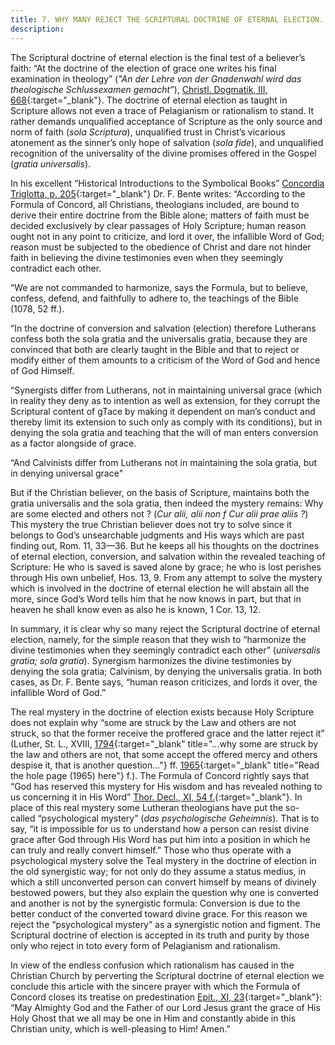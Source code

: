 ```yaml
---
title: 7. WHY MANY REJECT THE SCRIPTURAL DOCTRINE OF ETERNAL ELECTION.
description: 
---
```


The Scriptural doctrine of eternal election is the final test of a believer’s faith: “At the doctrine of the election of grace one writes his final examination in theology” (_"An der Lehre von der Gnadenwahl wird das theologische Schlussexamen gemacht”_), [Christl. Dogmatik, III, 668](https://archive.org/details/cdk-vol-3-deep-l-en-corrected-2023-11-28-no-shading/page/567/mode/2up?view=theater){:target="_blank"}. The doctrine of eternal election as taught in Scripture allows not even a trace of Pelagianism or rationalism to stand. It rather demands unqualified acceptance of Scripture as the only source and norm of faith (_sola Scriptura_), unqualified trust in Christ’s vicarious atonement as the sinner’s only hope of salvation (_sola fide_), and unqualified recognition of the universality of the divine promises offered in the Gospel (_gratia universalis_). 

In his excellent “Historical Introductions to the Symbolical Books” [Concordia Triglotta, p. 205](https://archive.org/details/concordiatriglot0000unse/page/n221/mode/2up?view=theater){:target="_blank"} Dr. F. Bente writes: “According to the Formula of Concord, all Christians, theologians included, are bound to derive their entire doctrine from the Bible alone; matters of faith must be decided exclusively by clear passages of Holy Scripture; human reason ought not in any point to criticize, and lord it over, the infallible Word of God; reason must be subjected to the obedience of Christ and dare not hinder faith in believing the divine testimonies even when they seemingly contradict each other. 

“We are not commanded to harmonize, says the Formula, but to believe, confess, defend, and faithfully to adhere to, the teachings of the Bible (1078, 52 ff.). 

“In the doctrine of conversion and salvation (election) therefore Lutherans confess both the sola gratia and the universalis gratia, because they are convinced that both are clearly taught in the Bible and that to reject or modify either of them amounts to a criticism of the Word of God and hence of God Himself. 

“Synergists differ from Lutherans, not in maintaining universal grace (which in reality they deny as to intention as well as extension, for they corrupt the Scriptural content of gTace by making it dependent on man’s conduct and thereby limit its extension to such only as comply with its conditions), but in denying the sola gratia and teaching that the will of man enters conversion as a factor alongside of grace. 

“And Calvinists differ from Lutherans not in maintaining the sola gratia, but in denying universal grace" 

But if the Christian believer, on the basis of Scripture, maintains both the gratia universalis and the sola gratia, then indeed the mystery remains: Why are some elected and others not ? (_Cur alii, alii non f Cur alii prae aliis ?_) This mystery the true Christian believer does not try to solve since it belongs to God’s unsearchable judgments and His ways which are past finding out, Rom. 11, 33—36. But he keeps all his thoughts on the doctrines of eternal election, conversion, and salvation within the revealed teaching of Scripture: He who is saved is saved alone by grace; he who is lost perishes through His own unbelief, Hos. 13, 9. From any attempt to solve the mystery which is involved in the doctrine of eternal election he will abstain all the more, since God’s Word tells him that he now knows in part, but that in heaven he shall know even as also he is known, 1 Cor. 13, 12. 

In summary, it is clear why so many reject the Scriptural doctrine of eternal election, namely, for the simple reason that they wish to “harmonize the divine testimonies when they seemingly contradict each other” (_universalis gratia; sola gratia_). Synergism harmonizes the divine testimonies by denying the sola gratia; Calvinism, by denying the universalis gratia. In both cases, as Dr. F. Bente says, “human reason criticizes, and lords it over, the infallible Word of God.” 

The real mystery in the doctrine of election exists because Holy Scripture does not explain why “some are struck by the Law and others are not struck, so that the former receive the proffered grace and the latter reject it” (Luther, St. L., XVIII, [1794](https://archive.org/details/st-l-18-deep-l-en/page/n977/mode/2up?view=theater){:target="_blank" title="...why some are struck by the law and others are not, that some accept the offered mercy and others despise it, that is another question..."} ff. [1965](https://archive.org/details/st-l-18-deep-l-en/page/n1061/mode/2up?view=theater){:target="_blank" title="Read the hole page (1965) here"} f.). The Formula of Concord rightly says that “God has reserved this mystery for His wisdom and has revealed nothing to us concerning it in His Word” [Thor. Decl., XI, 54 f.](https://boc.confident.faith/sd-xi-0054){:target="_blank"}. In place of this real mystery some Lutheran theologians have put the so- called “psychological mystery” (_das psychologische Geheimnis_). That is to say, “it is impossible for us to understand how a person can resist divine grace after God through His Word has put him into a position in which he can truly and really convert himself.” Those who thus operate with a psychological mystery solve the Teal mystery in the doctrine of election in the old synergistic way; for not only do they assume a status medius, in which a still unconverted person can convert himself by means of divinely bestowed powers, but they also explain the question why one is converted and another is not by the synergistic formula: Conversion is due to the better conduct of the converted toward divine grace. For this reason we reject the “psychological mystery” as a synergistic notion and figment. The Scriptural doctrine of election is accepted in its truth and purity by those only who reject in toto every form of Pelagianism and rationalism. 

In view of the endless confusion which rationalism has caused in the Christian Church by perverting the Scriptural doctrine of eternal election we conclude this article with the sincere prayer with which the Formula of Concord closes its treatise on predestination [Epit., XI, 23](https://boc.confident.faith/ep-xi-0023){:target="_blank"}: “May Almighty God and the Father of our Lord Jesus grant the grace of His Holy Ghost that we all may be one in Him and constantly abide in this Christian unity, which is well-pleasing to Him! Amen.” 
